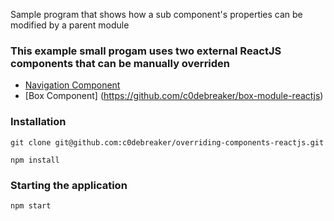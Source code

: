 Sample program that shows how a sub component's properties can be modified by a parent module

### This example small progam uses two external ReactJS components that can be manually overriden
- [Navigation Component](https://github.com/c0debreaker/left-navigation-reactjs)
- [Box Component] (https://github.com/c0debreaker/box-module-reactjs)

### Installation
```
git clone git@github.com:c0debreaker/overriding-components-reactjs.git
```

```
npm install
```

### Starting the application
```
npm start
```